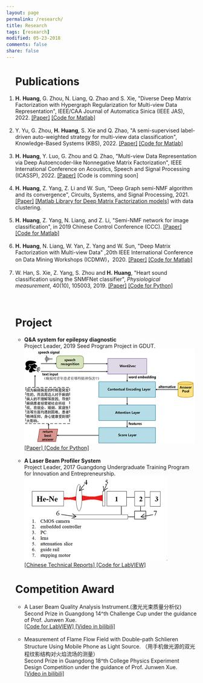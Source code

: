 ```yaml
---
layout: page
permalink: /research/
title: Research
tags: [research]
modified: 05-23-2018
comments: false
share: false
---
```



<ol>
<h1>Publications</h1>
<p>
<li>
	<b>H.</b> <b>Huang</b>, G. Zhou, N. Liang, Q. Zhao and S. Xie, "Diverse Deep Matrix Factorization with Hypergraph Regularization for Multi-view Data Representation",  IEEE/CAA Journal of Automatica Sinica (IEEE JAS), 2022.     
		<a href="https://ieeexplore.ieee.org/document/9910368/authors#authors" style="text-decoration:underline;">[Paper]</a>		
	<a href="https://github.com/libertyhhn/DiverseDMF" style="text-decoration:underline;">
			[Code for Matlab]</a><br>
</li><br>
	<li>
	Y. Yu, G. Zhou, <b>H.</b> <b>Huang</b>, S. Xie and Q. Zhao, "A semi-supervised label-driven auto-weighted strategy for multi-view data classification",  Knowledge-Based Systems (KBS), 2022.     
		<a href="https://www.sciencedirect.com/science/article/pii/S0950705122008577?ref=cra_js_challenge&fr=RR-1" style="text-decoration:underline;">[Paper]</a>		
	<a href="https://github.com/isYuyuanYu/Label-driven-auto-weighted-constrained-K-means" style="text-decoration:underline;">
			[Code for Matlab]</a><br>
</li><br>
	<li>
	<b>H.</b> <b>Huang</b>, Y. Luo, G. Zhou and Q. Zhao, "Multi-view Data Representation via Deep Autoencoder-like Nonnegative Matrix Factorization",  IEEE International Conference on Acoustics, Speech and Signal Processing (ICASSP), 2022.     
		<a href="https://ieeexplore.ieee.org/abstract/document/9747857" style="text-decoration:underline;">[Paper]</a>		
	[Code is comming soon]<br>
</li><br>
<li>
	<b>H.</b> <b>Huang</b>, Z. Yang, Z. Li and W. Sun, "Deep Graph semi-NMF algorithm and its convergence",  Circuits, Systems, and Signal Processing, 2021.           <a href="https://link.springer.com/article/10.1007/s00034-021-01833-3" style="text-decoration:underline;">[Paper]</a>			
    <a href="https://github.com/libertyhhn/DeepMF" style="text-decoration:underline;">[Matlab Library for Deep Matrix Factorization models]</a> with data clustering.
		        <br>			
</li><br>
<li>
	<b>H.</b> <b>Huang</b>, Z. Yang, N. Liang, and Z. Li, "Semi-NMF network for image classification", in 2019 Chinese Control Conference (CCC). <a href="https://github.com/libertyhhn/libertyhhn.github.io/blob/master/publications/19%20CCC%20Semi-NMF%20network%20for%20image%20classification.pdf" style="text-decoration:underline;">
			[Paper]</a>	
	<a href="https://github.com/libertyhhn/SNnet" style="text-decoration:underline;">
			[Code for Matlab]</a><br>		
<!--		<a href="https://github.com/libertyhhn/DeepMF" style="text-decoration:underline;">
			[Code for Matlab]</a>
-->
	</li><br>
	<li>
	<b>H.</b> <b>Huang</b>, N. Liang, W. Yan, Z. Yang and W. Sun, "Deep Matrix Factorization with Multi-view Data" ,20th IEEE International Conference on Data Mining Workshops (ICDMW)，2020. <a href="https://ieeexplore.ieee.org/document/9346449" style="text-decoration:underline;">
			[Paper]</a>	
		<a href="https://github.com/libertyhhn/PartiallySharedDMF" style="text-decoration:underline;"> [Code for Matlab]</a><br>		
<!--		        <br>
			<a href="https://github.com/libertyhhn/libertyhhn.github.io/blob/master/publications/19%20CCC%20Semi-NMF%20network%20for%20image%20classification.pdf" style="text-decoration:underline;">
			[Paper]</a>
		<a href="https://github.com/libertyhhn/DeepMF" style="text-decoration:underline;">
			[Code for Matlab]</a>
-->
	</li><br>
	<li>
	  W. Han, S. Xie, Z. Yang, S. Zhou and <b> H.</b> <b>Huang</b>, "Heart sound classification using the SNMFNet classifier", <i>Physiological measurement</i>, 40(10), 105003, 2019.  <a href="https://iopscience.iop.org/article/10.1088/1361-6579/ab45c8/meta" style="text-decoration:underline;">[Paper]</a>
		<a href="https://github.com/libertyhhn/SNMFNet" style="text-decoration:underline;">[Code for Python]</a>
	</li><br>
<br>
   </p> 
   <h1>Project</h1>
   <p>
   <ul>
	   <li>
		   <B> Q&A system for epilepsy diagnostic </B> <br>
		   Project Leader, 2019 Seed Program Project in GDUT.<br>
		   <img src="../images/QA.png">
		   <br>
		   <a href="https://link.springer.com/article/10.1007/s10489-021-02212-w" style="text-decoration:underline;">
			[Paper]
		</a>
		<a href="https://github.com/chenxichen95/MCFN" style="text-decoration:underline;">
			[Code for Python]</a>
	   </li><br>
	<li> <B>A Laser Beam Profiler System</B> <br>
		Project Leader, 2017 Guangdong Undergraduate Training Program for Innovation and Entrepreneurship.<br>
		<img src="../images/laser.png">
	        <br>	
<a href="https://github.com/libertyhhn/libertyhhn.github.io/blob/master/research/Chinese%20Technical%20Reports%20of%20Laser%20Beam%20Profiler.pdf" style="text-decoration:underline;">
			[Chinese Technical Reports]
		</a>
		<a href="https://github.com/libertyhhn/LaserQualityMeasurementSoftware" style="text-decoration:underline;">
			[Code for LabVIEW]</a>
<br></li>
   </ul>
   </p> 

   <h1>Competition Award</h1>
   <p>
   <ul>
	<li>
		A Laser Beam Quality Analysis Instrument.(激光光束质量分析仪)
		<br>
		Second Prize in Guangdong 14^th Challenge Cup under the guidance of Prof. Junwen Xue.
		<br>
		<a href="https://github.com/libertyhhn/LaserQualityMeasurementSoftware" style="text-decoration:underline;">
			[Code for LabVIEW]
		</a>
		<a href="https://www.bilibili.com/video/av55328647" style="text-decoration:underline;">
			[Video in bilibili]
		</a><br><br>
	   </li>
	<li>Measurement of Flame Flow Field with Double-path Schlieren Structure Using Mobile Phone as Light Source.
		（用手机做光源的双光程纹影结构对火焰流场的测量）
		<br>
		Second Prize in Guangdong 18^th College Physics Experiment Design Competition under the guidance of Prof. Junwen Xue.
		<br>
	        <a href="https://www.bilibili.com/video/av55328155" style="text-decoration:underline;">
			[Video in bilibili]
		</a>
	   </li>
   </ul>
   </p> 
